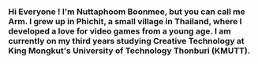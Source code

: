 ### Hi Everyone ! I'm Nuttaphoom Boonmee, but you can call me Arm. I grew up in Phichit, a small village in Thailand, where I developed a love for video games from a young age. I am currently on my third years studying Creative Technology at King Mongkut's University of Technology Thonburi (KMUTT). 

<!--
**Nuttaphoom/Nuttaphoom** is a ✨ _special_ ✨ repository because its `README.md` (this file) appears on your GitHub profile.

Here are some ideas to get you started:

- 🔭 I’m currently working on ...
- 🌱 I’m currently learning ...
- 👯 I’m looking to collaborate on ...
- 🤔 I’m looking for help with ...
- 💬 Ask me about ...
- 📫 How to reach me: ...
- 😄 Pronouns: ...
- ⚡ Fun fact: ...
-->
